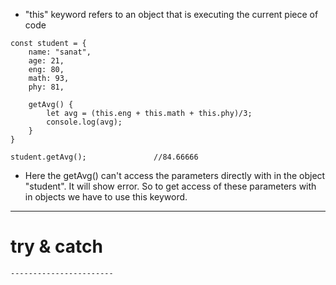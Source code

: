 - "this" keyword refers to an object that is executing the current piece of code

```
const student = {
    name: "sanat",
    age: 21,
    eng: 80,
    math: 93,
    phy: 81,
    
    getAvg() {
        let avg = (this.eng + this.math + this.phy)/3;
        console.log(avg);
    }
}

student.getAvg();               //84.66666
```
- Here the getAvg() can't access the parameters directly with in the object "student". It will show error. So to get access of these parameters with in objects we have to use this keyword.
----------------------------
# try & catch

```
-----------------------

